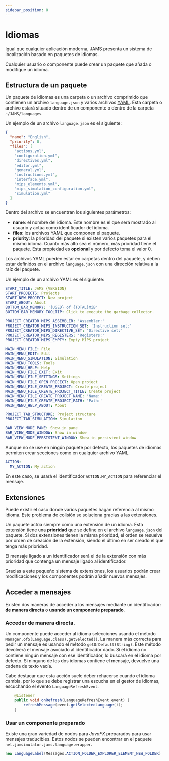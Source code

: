 ```yaml
---
sidebar_position: 8
---
```


# Idiomas

Igual que cualquier aplicación moderna, JAMS presenta un sistema de localización basado en paquetes de idiomas.

Cualquier usuario o componente puede crear un paquete que añada o modifique un idioma.

## Estructura de un paquete

Un paquete de idiomas es una carpeta o un archivo comprimido que contienen un archivo `language.json` y varios archivos
[YAML](https://yaml.org/). Esta carpeta o archivo estará situado dentro de un componente o dentro de la carpeta
`~/JAMS/languages`.

Un ejemplo de un archivo `language.json` es el siguiente:

```json title="language.json"
{
  "name": "English",
  "priority": 0,
  "files": [
    "actions.yml",
    "configuration.yml",
    "directives.yml",
    "editor.yml",
    "general.yml",
    "instructions.yml",
    "interface.yml",
    "mips_elements.yml",
    "mips_simulation_configuration.yml",
    "simulation.yml"
  ]
}
```

Dentro del archivo se encuentran los siguientes parámetros:

- **name**: el nombre del idioma. Este nombre es el que será mostrado al usuario y actúa como identificador del idioma.
- **files**: los archivos YAML que componen el paquete.
- **priority**: la prioridad del paquete si existen varios paquetes para el mismo idioma. Cuanto más alto sea el número,
  más prioridad tiene el paquete. Esta propiedad es **opcional** y por defecto toma el valor 0.

Los archivos YAML pueden estar en carpetas dentro del paquete, y deben estar definidos en el archivo `language.json`
con una dirección relativa a la raíz del paquete.

Un ejemplo de un archivo YAML es el siguiente:

```yaml title="interface.yml"
START_TITLE: JAMS {VERSION}
START_PROJECTS: Projects
START_NEW_PROJECT: New project
START_ABOUT: About
BOTTOM_BAR_MEMORY: '{USED} of {TOTAL}MiB'
BOTTOM_BAR_MEMORY_TOOLTIP: Click to execute the garbage collector.

PROJECT_CREATOR_MIPS_ASSEMBLER: 'Assembler:'
PROJECT_CREATOR_MIPS_INSTRUCTION_SET: 'Instruction set:'
PROJECT_CREATOR_MIPS_DIRECTIVE_SET: 'Directive set:'
PROJECT_CREATOR_MIPS_REGISTERS: 'Registers:'
PROJECT_CREATOR_MIPS_EMPTY: Empty MIPS project

MAIN_MENU_FILE: File
MAIN_MENU_EDIT: Edit
MAIN_MENU_SIMULATION: Simulation
MAIN_MENU_TOOLS: Tools
MAIN_MENU_HELP: Help
MAIN_MENU_FILE_EXIT: Exit
MAIN_MENU_FILE_SETTINGS: Settings
MAIN_MENU_FILE_OPEN_PROJECT: Open project
MAIN_MENU_FILE_CREATE_PROJECT: Create project
MAIN_MENU_FILE_CREATE_PROJECT_TITLE: Create project
MAIN_MENU_FILE_CREATE_PROJECT_NAME: 'Name:'
MAIN_MENU_FILE_CREATE_PROJECT_PATH: 'Path:'
MAIN_MENU_HELP_ABOUT: About

PROJECT_TAB_STRUCTURE: Project structure
PROJECT_TAB_SIMULATION: Simulation

BAR_VIEW_MODE_PANE: Show in pane
BAR_VIEW_MODE_WINDOW: Show in window
BAR_VIEW_MODE_PERSISTENT_WINDOW: Show in persistent window
```

Aunque no se use en ningún paquete por defecto, los paquetes de idiomas permiten crear secciones como en cualquier
archivo YAML.

```yaml
ACTION:
  MY_ACTION: My action
```

En este caso, se usará el identificador `ACTION.MY_ACTION` para referenciar el mensaje.

## Extensiones

Puede existir el caso donde varios paquetes hagan referencia al mismo idioma. Este problema de colisión se soluciona
gracias a las extensiones.

Un paquete actúa siempre como una extensión de un idioma. Esta extensión tiene una **prioridad** que se define en el
archivo `language.json` del paquete. Si dos extensiones tienen la misma prioridad, el orden se resuelve por orden de
creación de la extensión, siendo el último en ser creado el que tenga más prioridad.

El mensaje ligado a un identificador será el de la extensión con más prioridad que contenga un mensaje ligado al
identificador.

Gracias a este pequeño sistema de extensiones, los usuarios podrán crear modificaciones y los componentes podrán añadir
nuevos mensajes.

## Acceder a mensajes

Existen dos maneras de acceder a los mensajes mediante un identificador: **de manera directa** o **usando un componente
preparado**.

### Acceder de manera directa.

Un componente puede acceder al idioma selecciones usando el método `Manager.ofS(Language.class).getSelected()`. La
manera más correcta para pedir un mensaje es usando el método `getOrDefault(String)`. Este método devolverá el mensaje
asociado al identificador dado. Si el idioma no contiene ningún mensaje con ese identificador, lo buscará en el idioma
por defecto. Si ninguno de los dos idiomas contiene el mensaje, devuelve una cadena de texto vacía.

Cabe destacar que esta acción suele deber rehacerse cuando el idioma cambia, por lo que se debe registrar una escucha en
el gestor de idiomas, escuchando el evento `LanguageRefreshEvent`.

```java
    @Listener
    public void onRefresh(LanguageRefreshEvent event) {
        refreshMessage(event.getSelectedLanguage());
    }
```

### Usar un componente preparado

Existe una gran variedad de nodos para *JavaFX* preparados para usar mensajes traducibles. Estos nodos se pueden
encontrar en el paquete `net.jamsimulator.jams.language.wrapper`.

```java
new LanguageLabel(Messages.ACTION_FOLDER_EXPLORER_ELEMENT_NEW_FOLDER)
```